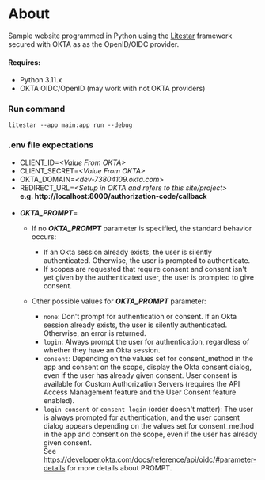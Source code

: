 # About #

Sample website programmed in Python using the [Litestar](https://litestar.dev) framework secured with OKTA as as the OpenID/OIDC provider.

#### Requires: ####
- Python 3.11.x
- OKTA OIDC/OpenID (may work with not OKTA providers) 

### Run command ###
`litestar --app main:app run --debug`

### .env file expectations ### 
- CLIENT_ID=*&lt;Value From OKTA&gt;*
- CLIENT_SECRET=*&lt;Value From OKTA&gt;*
- OKTA_DOMAIN=*&lt;dev-73804109.okta.com&gt;*
- REDIRECT_URL=*&lt;Setup in OKTA and refers to this site/project&gt;*<br/>
**e.g. http://localhost:8000/authorization-code/callback**<br/><br/>
- ***OKTA_PROMPT***=
  - If no ***OKTA_PROMPT*** parameter is specified, the standard behavior occurs:
     - If an Okta session already exists, the user is silently authenticated. Otherwise, the user is prompted to authenticate.
     - If scopes are requested that require consent and consent isn't yet given by the authenticated user, the user is prompted to give consent.

  - Other possible values for ***OKTA_PROMPT*** parameter:
     - `none`: Don't prompt for authentication or consent. If an Okta session already exists, the user is silently authenticated. Otherwise, an error is returned.
     - `login`: Always prompt the user for authentication, regardless of whether they have an Okta session.
     - `consent`: Depending on the values set for consent_method in the app and consent on the scope, display the Okta consent dialog, even if the user has already given consent. User consent is available for Custom Authorization Servers (requires the API Access Management feature and the User Consent feature enabled).
     - `login consent` or `consent login` (order doesn't matter): The user is always prompted for authentication, and the user consent dialog appears depending on the values set for consent_method in the app and consent on the scope, even if the user has already given consent.<br/>
See https://developer.okta.com/docs/reference/api/oidc/#parameter-details for more details about PROMPT.
